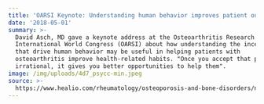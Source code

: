 ```yaml
---
title: 'OARSI Keynote: Understanding human behavior improves patient outcomes'
date: '2018-05-01'
summary: >-
  David Asch, MD gave a keynote address at the Osteoarthritis Research Society
  International World Congress (OARSI) about how understanding the incentives
  that drive human behavior may be useful in helping patients with
  osteoarthritis improve health-related habits. "Once you accept that people are
  irrational, it gives you better opportunities to help them".
image: /img/uploads/4d7_psycc-min.jpeg
source: >-
  https://www.healio.com/rheumatology/osteoporosis-and-bone-disorders/news/online/%7B1e8a4a86-ad8d-4171-8f3d-7eb1716eb060%7D/oarsi-keynote-understanding-human-behavior-improves-patient-outcomes
---
```


